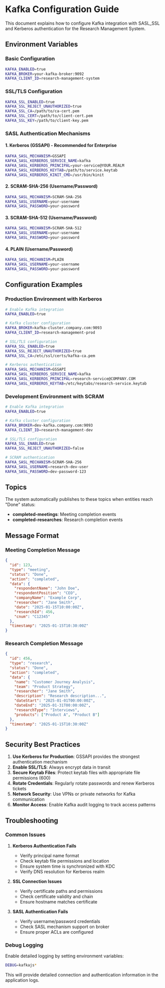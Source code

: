 # Kafka Configuration Guide

This document explains how to configure Kafka integration with SASL_SSL and Kerberos authentication for the Research Management System.

## Environment Variables

### Basic Configuration
```bash
KAFKA_ENABLED=true
KAFKA_BROKER=your-kafka-broker:9092
KAFKA_CLIENT_ID=research-management-system
```

### SSL/TLS Configuration
```bash
KAFKA_SSL_ENABLED=true
KAFKA_SSL_REJECT_UNAUTHORIZED=true
KAFKA_SSL_CA=/path/to/ca-cert.pem
KAFKA_SSL_CERT=/path/to/client-cert.pem
KAFKA_SSL_KEY=/path/to/client-key.pem
```

### SASL Authentication Mechanisms

#### 1. Kerberos (GSSAPI) - Recommended for Enterprise
```bash
KAFKA_SASL_MECHANISM=GSSAPI
KAFKA_SASL_KERBEROS_SERVICE_NAME=kafka
KAFKA_SASL_KERBEROS_PRINCIPAL=your-service@YOUR.REALM
KAFKA_SASL_KERBEROS_KEYTAB=/path/to/service.keytab
KAFKA_SASL_KERBEROS_KINIT_CMD=/usr/bin/kinit
```

#### 2. SCRAM-SHA-256 (Username/Password)
```bash
KAFKA_SASL_MECHANISM=SCRAM-SHA-256
KAFKA_SASL_USERNAME=your-username
KAFKA_SASL_PASSWORD=your-password
```

#### 3. SCRAM-SHA-512 (Username/Password)
```bash
KAFKA_SASL_MECHANISM=SCRAM-SHA-512
KAFKA_SASL_USERNAME=your-username
KAFKA_SASL_PASSWORD=your-password
```

#### 4. PLAIN (Username/Password)
```bash
KAFKA_SASL_MECHANISM=PLAIN
KAFKA_SASL_USERNAME=your-username
KAFKA_SASL_PASSWORD=your-password
```

## Configuration Examples

### Production Environment with Kerberos
```bash
# Enable Kafka integration
KAFKA_ENABLED=true

# Kafka cluster configuration
KAFKA_BROKER=kafka-cluster.company.com:9093
KAFKA_CLIENT_ID=research-management-prod

# SSL/TLS configuration
KAFKA_SSL_ENABLED=true
KAFKA_SSL_REJECT_UNAUTHORIZED=true
KAFKA_SSL_CA=/etc/ssl/certs/kafka-ca.pem

# Kerberos authentication
KAFKA_SASL_MECHANISM=GSSAPI
KAFKA_SASL_KERBEROS_SERVICE_NAME=kafka
KAFKA_SASL_KERBEROS_PRINCIPAL=research-service@COMPANY.COM
KAFKA_SASL_KERBEROS_KEYTAB=/etc/keytabs/research-service.keytab
```

### Development Environment with SCRAM
```bash
# Enable Kafka integration
KAFKA_ENABLED=true

# Kafka cluster configuration
KAFKA_BROKER=dev-kafka.company.com:9093
KAFKA_CLIENT_ID=research-management-dev

# SSL/TLS configuration
KAFKA_SSL_ENABLED=true
KAFKA_SSL_REJECT_UNAUTHORIZED=false

# SCRAM authentication
KAFKA_SASL_MECHANISM=SCRAM-SHA-256
KAFKA_SASL_USERNAME=research-dev-user
KAFKA_SASL_PASSWORD=dev-password-123
```

## Topics

The system automatically publishes to these topics when entities reach "Done" status:

- **completed-meetings**: Meeting completion events
- **completed-researches**: Research completion events

## Message Format

### Meeting Completion Message
```json
{
  "id": 123,
  "type": "meeting",
  "status": "Done",
  "action": "completed",
  "data": {
    "respondentName": "John Doe",
    "respondentPosition": "CEO",
    "companyName": "Example Corp",
    "researcher": "Jane Smith",
    "date": "2025-01-15T10:00:00Z",
    "researchId": 456,
    "cnum": "C12345"
  },
  "timestamp": "2025-01-15T10:30:00Z"
}
```

### Research Completion Message
```json
{
  "id": 456,
  "type": "research",
  "status": "Done",
  "action": "completed",
  "data": {
    "name": "Customer Journey Analysis",
    "team": "Product Strategy",
    "researcher": "Jane Smith",
    "description": "Research description...",
    "dateStart": "2025-01-01T00:00:00Z",
    "dateEnd": "2025-01-31T00:00:00Z",
    "researchType": "Interviews",
    "products": ["Product A", "Product B"]
  },
  "timestamp": "2025-01-15T10:30:00Z"
}
```

## Security Best Practices

1. **Use Kerberos for Production**: GSSAPI provides the strongest authentication mechanism
2. **Enable SSL/TLS**: Always encrypt data in transit
3. **Secure Keytab Files**: Protect keytab files with appropriate file permissions (600)
4. **Rotate Credentials**: Regularly rotate passwords and renew Kerberos tickets
5. **Network Security**: Use VPNs or private networks for Kafka communication
6. **Monitor Access**: Enable Kafka audit logging to track access patterns

## Troubleshooting

### Common Issues

1. **Kerberos Authentication Fails**
   - Verify principal name format
   - Check keytab file permissions and location
   - Ensure system time is synchronized with KDC
   - Verify DNS resolution for Kerberos realm

2. **SSL Connection Issues**
   - Verify certificate paths and permissions
   - Check certificate validity and chain
   - Ensure hostname matches certificate

3. **SASL Authentication Fails**
   - Verify username/password credentials
   - Check SASL mechanism support on broker
   - Ensure proper ACLs are configured

### Debug Logging

Enable detailed logging by setting environment variables:
```bash
DEBUG=kafkajs*
```

This will provide detailed connection and authentication information in the application logs.